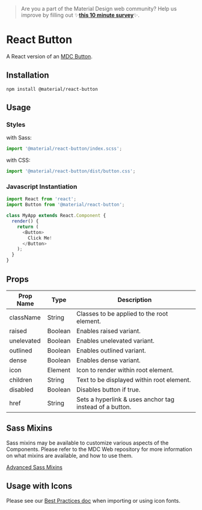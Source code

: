 >  Are you a part of the Material Design web community? Help us improve by filling out ✨**<a href='https://bit.ly/materialwebsurvey'>this 10 minute survey</a>**✨.

# React Button

A React version of an [MDC Button](https://github.com/material-components/material-components-web/tree/master/packages/mdc-button).

## Installation

```
npm install @material/react-button
```

## Usage

### Styles

with Sass:
```js
import '@material/react-button/index.scss';
```

with CSS:
```js
import '@material/react-button/dist/button.css';
```

### Javascript Instantiation
```js
import React from 'react';
import Button from '@material/react-button';

class MyApp extends React.Component {
  render() {
    return (
      <Button>
        Click Me!
      </Button>
    );
  }
}
```

## Props

Prop Name | Type | Description
--- | --- | ---
className | String | Classes to be applied to the root element.
raised | Boolean | Enables raised variant.
unelevated | Boolean | Enables unelevated variant.
outlined | Boolean | Enables outlined variant.
dense | Boolean | Enables dense variant.
icon | Element | Icon to render within root element.
children | String | Text to be displayed within root element.
disabled | Boolean | Disables button if true.
href | String | Sets a hyperlink & uses anchor tag instead of a button.

## Sass Mixins

Sass mixins may be available to customize various aspects of the Components. Please refer to the
MDC Web repository for more information on what mixins are available, and how to use them.

[Advanced Sass Mixins](https://github.com/material-components/material-components-web/blob/master/packages/mdc-button/README.md#sass-mixins)

## Usage with Icons

Please see our [Best Practices doc](../../docs/best-practices.md#importing-font-icons) when importing or using icon fonts.
